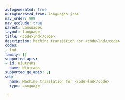 ```yaml
---
autogenerated: true
autogenerated_from: languages.json
nav_order: 999
nav_exclude: true
parent: Languages
layout: language
title: <code>lnd</code>
description: Machine translation for <code>lnd</code>
codes:
- lnd
family: []
supported_apis:
- id: niutrans
  name: Niutrans
supported_qe_apis: []
seo:
  name: Machine translation for <code>lnd</code>
  type: Language

---
```


